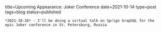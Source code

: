 
title=Upcoming Appearance: Joker Conference 
date=2021-10-14
type=post
tags=blog
status=published
~~~~~~
*2021-10-26* - I'll be doing a virtual talk on Sprign GraphQL for the epic Joker conference in St. Petersburg, Russia
            
